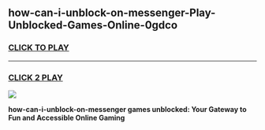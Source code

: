 
## how-can-i-unblock-on-messenger-Play-Unblocked-Games-Online-0gdco
<h3>
<a href="https://premium76.site?title=how-can-i-unblock-on-messenger&ref=25A">CLICK TO PLAY</a></h3>
<hr>

<h3>
<a href="https://premium76.site?title=how-can-i-unblock-on-messenger&ref=25A">CLICK 2 PLAY</a>
  
</h3>

<a href="https://premium76.site?title=how-can-i-unblock-on-messenger&ref=25A"><img src="https://clearcache.store/games.png"></a>


**how-can-i-unblock-on-messenger games unblocked: Your Gateway to Fun and Accessible Online Gaming**
